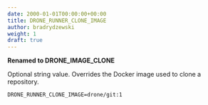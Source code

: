 ```yaml
---
date: 2000-01-01T00:00:00+00:00
title: DRONE_RUNNER_CLONE_IMAGE
author: bradrydzewski
weight: 1
draft: true
---
```


__Renamed to DRONE_IMAGE_CLONE__

Optional string value. Overrides the Docker image used to clone a repository.

```
DRONE_RUNNER_CLONE_IMAGE=drone/git:1
```